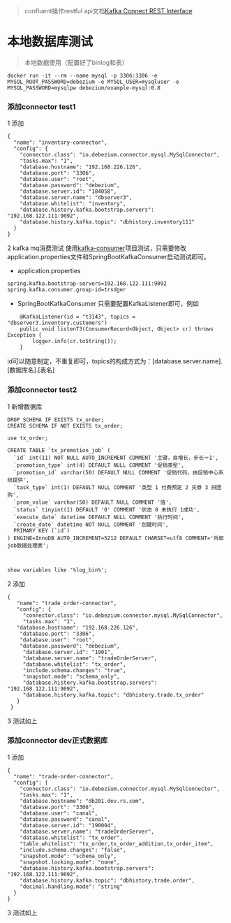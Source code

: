 > confluent操作restful api文档[Kafka Connect REST Interface](https://docs.confluent.io/current/connect/references/restapi.html)

# 本地数据库测试
> 本地数据使用（配置好了binlog和表）
```
docker run -it --rm --name mysql -p 3306:3306 -e MYSQL_ROOT_PASSWORD=debezium -e MYSQL_USER=mysqluser -e MYSQL_PASSWORD=mysqlpw debezium/example-mysql:0.8
```


### 添加connector test1
1 添加
```aidl
{
  "name": "inventory-connector",
  "config": {
    "connector.class": "io.debezium.connector.mysql.MySqlConnector",
    "tasks.max": "1",
    "database.hostname": "192.168.226.126",
    "database.port": "3306",
    "database.user": "root",
    "database.password": "debezium",
    "database.server.id": "184058",
    "database.server.name": "dbserver3",
    "database.whitelist": "inventory",
    "database.history.kafka.bootstrap.servers": "192.168.122.111:9092",
    "database.history.kafka.topic": "dbhistory.inventory111"
  }
}
```
 
 2 kafka mq消费测试
    使用[kafka-consumer](https://github.com/m65536/practice/tree/master/kafka/kafka-consumer)项目测试，只需要修改application.properties文件和SpringBootKafkaConsumer启动测试即可。
    
* application.properties
 
```
spring.kafka.bootstrap-servers=192.168.122.111:9092
spring.kafka.consumer.group-id=trsdger
```
    
* SpringBootKafkaConsumer
只需要配置KafkaListener即可，例如
```aidl
    @KafkaListener(id = "t3143", topics = "dbserver3.inventory.customers")
    public void listenT3(ConsumerRecord<Object, Object> cr) throws Exception {
        logger.info(cr.toString());
    }
```
id可以随意制定，不重复即可，topics的构成方式为：[database.server.name].[数据库名].[表名]


### 添加connector test2
1 新增数据库
```aidl
DROP SCHEMA IF EXISTS tx_order;
CREATE SCHEMA IF NOT EXISTS tx_order;

use tx_order;

CREATE TABLE `tx_promotion_job` (
  `id` int(11) NOT NULL AUTO_INCREMENT COMMENT '主键，自增长，步长＝1',
  `promotion_type` int(4) DEFAULT NULL COMMENT '促销类型',
  `promotion_id` varchar(50) DEFAULT NULL COMMENT '促销代码，由促销中心系统提供',
  `task_type` int(1) DEFAULT NULL COMMENT '类型 1 付费预定 2 买劵 3 拼团购',
  `prom_value` varchar(50) DEFAULT NULL COMMENT '值',
  `status` tinyint(1) DEFAULT '0' COMMENT '状态 0 未执行 1成功',
  `execute_date` datetime DEFAULT NULL COMMENT '执行时间',
  `create_date` datetime NOT NULL COMMENT '创建时间',
  PRIMARY KEY (`id`)
) ENGINE=InnoDB AUTO_INCREMENT=5212 DEFAULT CHARSET=utf8 COMMENT='外部job数据处理表';



show variables like '%log_bin%';
```


2 添加
```aidl
{
   "name": "trade_order-connector",
   "config": {
     "connector.class": "io.debezium.connector.mysql.MySqlConnector",
     "tasks.max": "1",
   "database.hostname": "192.168.226.126",
    "database.port": "3306",
    "database.user": "root",
    "database.password": "debezium",
     "database.server.id": "1901",
     "database.server.name": "tradeOrderServer",
     "database.whitelist": "tx_order",
     "include.schema.changes": "true",
     "snapshot.mode": "schema_only",
     "database.history.kafka.bootstrap.servers": "192.168.122.111:9092",
     "database.history.kafka.topic": "dbhistory.trade.tx_order"
   }
 }

```

3 测试如上



### 添加connector dev正式数据库
1 添加
```aidl
{
  "name": "trade-order-connector",
  "config": {
    "connector.class": "io.debezium.connector.mysql.MySqlConnector",
    "tasks.max": "1",
    "database.hostname": "db201.dev.rs.com",
    "database.port": "3306",
    "database.user": "canal",
    "database.password": "canal",
    "database.server.id": "190004",
    "database.server.name": "tradeOrderServer",
    "database.whitelist": "tx_order",
    "table.whitelist": "tx_order,tx_order_addition,tx_order_item",
    "include.schema.changes": "false",
    "snapshot.mode": "schema_only",
    "snapshot.locking.mode": "none",
    "database.history.kafka.bootstrap.servers": "192.168.122.111:9092",
    "database.history.kafka.topic": "dbhistory.trade.order",
    "decimal.handling.mode": "string"
  }
}
```

3 测试如上
